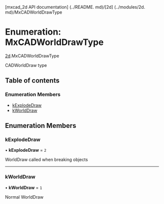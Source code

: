 [mxcad_2d API documentation] (../README. md)/[2d] (../modules/2d. md)/MxCADWorldDrawType

# Enumeration: MxCADWorldDrawType

[2d](../modules/2d.md).MxCADWorldDrawType

CADWorldDraw type

## Table of contents

### Enumeration Members

- [kExplodeDraw](2d.MxCADWorldDrawType.md#kexplodedraw)
- [kWorldDraw](2d.MxCADWorldDrawType.md#kworlddraw)

## Enumeration Members

### kExplodeDraw

• **kExplodeDraw** = ``2``

WorldDraw called when breaking objects

___

### kWorldDraw

• **kWorldDraw** = ``1``

Normal WorldDraw
